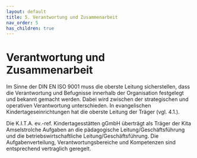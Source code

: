 ```yaml
---
layout: default
title: 5. Verantwortung und Zusammenarbeit
nav_order: 5
has_children: true
---
```


# Verantwortung und Zusammenarbeit

Im Sinne der DIN EN ISO 9001 muss die oberste Leitung sicherstellen, dass die Verantwortung und Befugnisse innerhalb der Organisation festgelegt und bekannt gemacht werden. Dabei wird zwischen der strategischen und operativen Verantwortung unterschieden. In evangelischen Kindertageseinrichtungen hat die oberste Leitung der Träger (vgl. 4.1.).

Die K.I.T.A. ev.-ref. Kindertagesstätten gGmbH überträgt als Träger der Kita Amselstrolche Aufgaben an die pädagogische Leitung/Geschäftsführung und die betriebswirtschaftliche Leitung/Geschäftsführung. Die Aufgabenverteilung, Verantwortungsbereiche und Kompetenzen sind entsprechend vertraglich geregelt.
